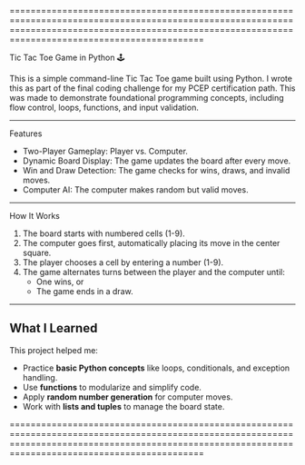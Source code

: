=======================================================================================================================================================================================================

Tic Tac Toe Game in Python 🕹️

This is a simple command-line Tic Tac Toe game built using Python. I wrote this as part of the final coding challenge for my PCEP certification path. This was made to demonstrate foundational programming concepts, including flow control, loops, functions, and input validation.

-------------------------------------------------------------------------------------------------------------------------------------------------------------------------------------------------------

Features
- Two-Player Gameplay: Player vs. Computer.
- Dynamic Board Display: The game updates the board after every move.
- Win and Draw Detection: The game checks for wins, draws, and invalid moves.
- Computer AI: The computer makes random but valid moves.

-------------------------------------------------------------------------------------------------------------------------------------------------------------------------------------------------------

How It Works
1. The board starts with numbered cells (1-9).
2. The computer goes first, automatically placing its move in the center square.
3. The player chooses a cell by entering a number (1-9).
4. The game alternates turns between the player and the computer until:
   - One wins, or
   - The game ends in a draw.

-------------------------------------------------------------------------------------------------------------------------------------------------------------------------------------------------------

## What I Learned
This project helped me:
- Practice **basic Python concepts** like loops, conditionals, and exception handling.
- Use **functions** to modularize and simplify code.
- Apply **random number generation** for computer moves.
- Work with **lists and tuples** to manage the board state.

=======================================================================================================================================================================================================
